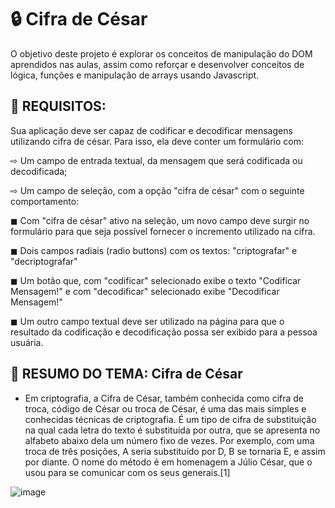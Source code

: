 <h1> 🔒 Cifra de César </h1> 

O objetivo deste projeto é explorar os conceitos de manipulação do DOM aprendidos nas
aulas, assim como reforçar e desenvolver conceitos de lógica, funções e manipulação de
arrays usando Javascript.

## 📢 REQUISITOS:

Sua aplicação deve ser capaz de codificar e decodificar
mensagens utilizando cifra de
césar. Para isso, ela deve conter um formulário com:


⇨ Um campo de entrada textual, da mensagem que será codificada ou decodificada;

⇨ Um campo de seleção, com a opção "cifra de césar" com o seguinte comportamento:

◼ Com "cifra de césar" ativo na seleção, um novo campo deve surgir no formulário para que seja possível fornecer o incremento utilizado na cifra.

◼ Dois campos radiais (radio buttons) com os textos: "criptografar" e "decriptografar"

◼ Um botão que, com "codificar" selecionado exibe o texto "Codificar Mensagem!" e com "decodificar" selecionado exibe "Decodificar Mensagem!"

◼ Um outro campo textual deve ser utilizado na página para que o resultado da codificação e decodificação possa ser exibido para a pessoa usuária.


## 💬 RESUMO DO TEMA: Cifra de César

- Em criptografia, a Cifra de César, também conhecida como cifra de troca, código de César ou troca de César, é uma das mais simples e conhecidas técnicas de criptografia. É um tipo de cifra de substituição na qual cada letra do texto é substituída por outra, que se apresenta no alfabeto abaixo dela um número fixo de vezes. Por exemplo, com uma troca de três posições, A seria substituído por D, B se tornaria E, e assim por diante. O nome do método é em homenagem a Júlio César, que o usou para se comunicar com os seus generais.[1]

![image](https://user-images.githubusercontent.com/107886724/233505987-f5c323a7-5c6c-4e23-b911-df42e1fb1890.png)



